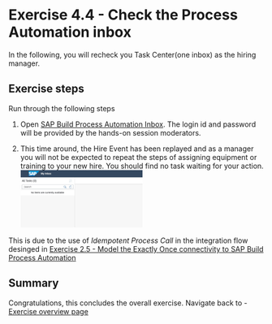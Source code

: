# Exercise 4.4 - Check the Process Automation inbox

In the following, you will recheck you Task Center(one inbox) as the hiring manager.

## Exercise steps

Run through the following steps
1. Open [SAP Build Process Automation Inbox](https://teched-2022-in260-tk4694cz.sap-process-automation.cfapps.us10.hana.ondemand.com/comsapspaprocessautomation.comsapspainbox/inbox.html). The login id and password will be provided by the hands-on session moderators.

2. This time around, the Hire Event has been replayed and as a manager you will not be expected to repeat the steps of assigning equipment or training to your new hire. You should find no task waiting for your action.
    <br><img src="/exercises/ex3/images/img323.jpg" width=50% height=50%>
    
This is due to the use of *Idempotent Process Call* in the integration flow desinged in [Exercise 2.5 - Model the Exactly Once connectivity to SAP Build Process Automation](/exercises/ex2/ex25)


## Summary

Congratulations, this concludes the overall exercise. Navigate back to - [Exercise overview page](/README.md)
